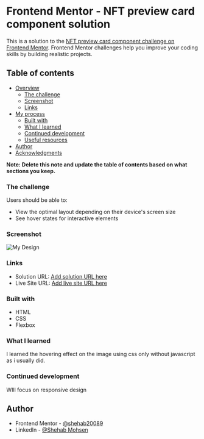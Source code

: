 # Frontend Mentor - NFT preview card component solution

This is a solution to the [NFT preview card component challenge on Frontend Mentor](https://www.frontendmentor.io/challenges/nft-preview-card-component-SbdUL_w0U). Frontend Mentor challenges help you improve your coding skills by building realistic projects.

## Table of contents

- [Overview](#overview)
  - [The challenge](#the-challenge)
  - [Screenshot](#screenshot)
  - [Links](#links)
- [My process](#my-process)
  - [Built with](#built-with)
  - [What I learned](#what-i-learned)
  - [Continued development](#continued-development)
  - [Useful resources](#useful-resources)
- [Author](#author)
- [Acknowledgments](#acknowledgments)

**Note: Delete this note and update the table of contents based on what sections you keep.**

### The challenge

Users should be able to:

- View the optimal layout depending on their device's screen size
- See hover states for interactive elements

### Screenshot

![My Design](./design/myDesgin.jpg)

### Links

- Solution URL: [Add solution URL here](https://github.com/shehab20089/nft-card-component)
- Live Site URL: [Add live site URL here](https://quirky-bartik-b8d223.netlify.app/)

### Built with

- HTML
- CSS
- Flexbox

### What I learned

I learned the hovering effect on the image using css only without javascript as i usually did.

### Continued development

WIll focus on responsive design

## Author

- Frontend Mentor - [@shehab20089](https://www.frontendmentor.io/profile/shehab20089)
- LinkedIn - [@Shehab Mohsen](https://www.linkedin.com/in/shehab-mohsen-6ba984168/)
